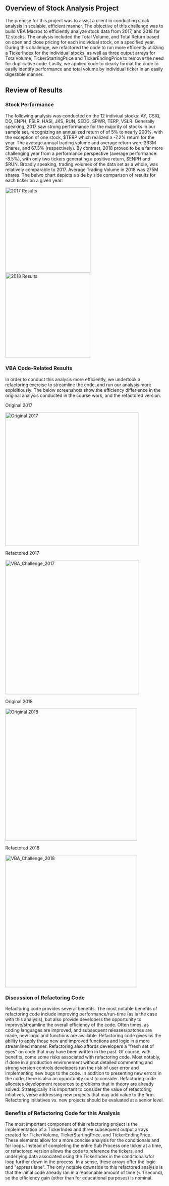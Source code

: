 ## Overview of Stock Analysis Project

The premise for this project was to assist a client in conducting stock analysis in scalable, efficient manner. The objective of this challenge was to build VBA Macros to efficiently analyze stock data from 2017, and 2018 for 12 stocks. The analysis included the Total Volume, and Total Return based on open and close pricing for each individual stock, on a specified year. During this challenge, we refactored the code to run more efficently utilizing a TickerIndex for the individual stocks, as well as three output arrays for TotalVolume, TickerStartingPrice and TickerEndingPrice to remove the need for duplicative code. Lastly, we applied code to clearly format the code to easily identify performance and total volume by individual ticker in an easily digestible manner.

## Review of Results

### Stock Performance
The following analysis was conducted on the 12 indiviual stocks: AY, CSIQ, DQ, ENPH, FSLR, HASI, JKS, RUN, SEDG, SPWR, TERP, VSLR. Generally speaking, 2017 saw strong performance for the majority of stocks in our sample set, recognizing an annualized return of of 5% to nearly 200%, with the exception of one stock, $TERP which realized a -7.2% return for the year. The average annual trading volume and average return were 263M Shares, and 67.3% (respectively). By contrast, 2018 proved to be a far more challenging year from a performance perspective (average performance: -8.5%), with only two tickers generating a positive return, $ENPH and $RUN. Broadly speaking, trading volumes of the data set as a whole, was relatively comparable to 2017. Average Trading Volume in 2018 was 275M shares. The belwo chart depicts a side by side comparison of results for each ticker on a given year:

<img width="270" alt="2017 Results" src="https://user-images.githubusercontent.com/80016496/112729203-02ce2f80-8ef9-11eb-8333-83e8ee2c3147.png">

<img width="269" alt="2018 Results" src="https://user-images.githubusercontent.com/80016496/112729208-0792e380-8ef9-11eb-94bf-97b52c4d8da8.png">

### VBA Code-Related Results
In order to conduct this analysis more efficiently, we undertook a refactoring exercise to streamline the code, and run our analysis more expiditiously. The below screenshots show the efficiency differience in the original analysis conducted in the course work, and the refactored version. 

Original 2017

<img width="422" alt="Original 2017" src="https://user-images.githubusercontent.com/80016496/112735206-88ada300-8f18-11eb-80f9-bbb9c893a55e.png">

Refactored 2017

<img width="424" alt="VBA_Challenge_2017" src="https://user-images.githubusercontent.com/80016496/112735228-9f53fa00-8f18-11eb-9487-3c004c7c8d1b.png">

Original 2018

<img width="418" alt="Original 2018" src="https://user-images.githubusercontent.com/80016496/112735299-ffe33700-8f18-11eb-815b-7aec3d7cad03.png">

Refactored 2018

<img width="418" alt="VBA_Challenge_2018" src="https://user-images.githubusercontent.com/80016496/112735306-0a9dcc00-8f19-11eb-8c59-02947d8b54c0.png">

### Discussion of Refactoring Code
Refactoring code provides several benefits. The most notable benefits of refactoring code include improving performance/run-time (as is the case with this analysis), but also provide developers the opportunity to improve/streamline the overall efficiency of the code. Often times, as coding languages are improved, and subsequent releases/patches are made, new logic and functions are available. Refactoring code gives us the ability to apply those new and improved functions and logic in a more streamlined manner. Refactoring also affords developers a "fresh set of eyes" on code that may have been written in the past. Of course, with benefits, come some risks associated with refactoring code. Most notably, if done in a production environement without detailed commenting and strong version controls developers run the risk of user error and implementing new bugs to the code. In addition to presenting new errors in the code, there is also an opportunity cost to consider. Refactoring code allocates development resources to problems that in theory are already solved. Strategically it is important to consider the value of refactoring intiatives, verse addressing new projects that may add value to the firm. Refactoring initiatives vs. new projects should be evaluated at a senior level.

### Benefits of Refactoring Code for this Analysis
The most important component of this refactoring project is the implementation of a TickerIndex and three subsequent output arrays created for TickerVolume, TickerStartingPrice, and TickerEndingPrice. These elements allow for a more concise analysis for the conditionals and for loops. Instead of completing the entire Sub Process one ticker at a time, or refactored version allows the code to reference the tickers, and underlying data associated using the TickerIndex in the conditionals/for loop further down in the process. In a sense, these arrays offer the logic and "express lane". The only notable downside to this refactored analysis is that the initial code already ran in a reasonable amount of time (< 1 second), so the efficiency gain (other than for educational purposes) is nominal. 
